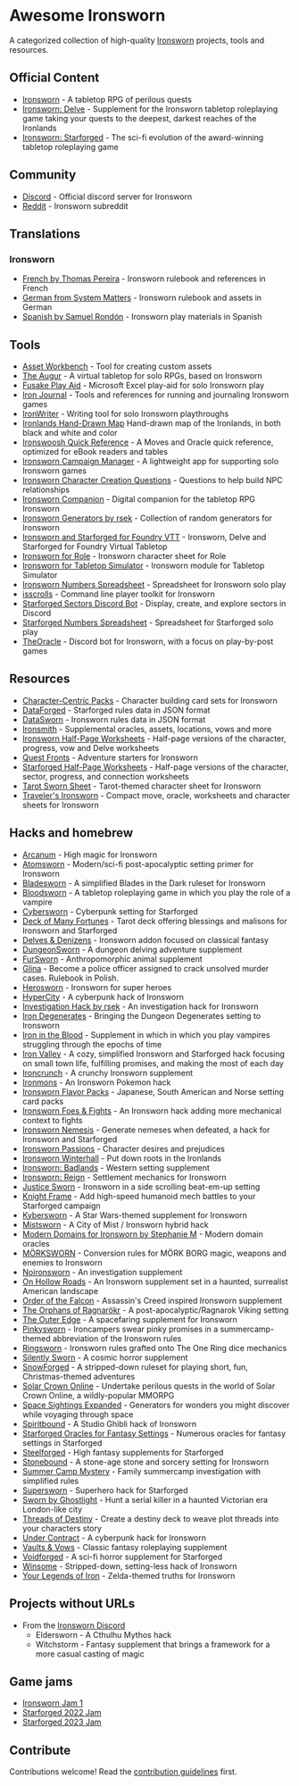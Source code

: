 # Awesome Ironsworn

A categorized collection of high-quality [Ironsworn](https://www.ironswornrpg.com/) projects, tools and resources.

## Official Content

* [Ironsworn](https://www.ironswornrpg.com/) - A tabletop RPG of perilous quests
* [Ironsworn: Delve](https://shawn-tomkin.itch.io/ironsworn-delve) - Supplement for the Ironsworn tabletop roleplaying game taking your quests to the deepest, darkest reaches of the Ironlands
* [Ironsworn: Starforged](https://www.kickstarter.com/projects/shawntomkin/ironsworn-starforged) -  The sci-fi evolution of the award-winning tabletop roleplaying game

## Community

* [Discord](https://discord.gg/8bRuZwK) - Official discord server for Ironsworn
* [Reddit](https://www.reddit.com/r/Ironsworn/) - Ironsworn subreddit

## Translations

### Ironsworn

* [French by Thomas Pereira](http://ironsworn.pbta.fr/) - Ironsworn rulebook and references in French
* [German from System Matters](https://www.system-matters.de/produkt-kategorie/ironsworn/) - Ironsworn rulebook and assets in German 
* [Spanish by Samuel Rondón](https://www.patreon.com/posts/ironsworn-in-34784503) - Ironsworn play materials in Spanish

## Tools

* [Asset Workbench](https://effortlessmountain.github.io/ironsworn-asset-workbench/) - Tool for creating custom assets 
* [The Augur](https://the-augur.itch.io/theaugur) - A virtual tabletop for solo RPGs, based on Ironsworn
* [Fusake Play Aid](https://docs.google.com/document/d/191sfXfcrxars0CXgLNN54eCoQRsuPmyd5Qe-IS5Vlhg/view) - Microsoft Excel play-aid for solo Ironsworn play
* [Iron Journal](https://nboughton.uk/apps/ironsworn-campaign/) - Tools and references for running and journaling Ironsworn games
* [IronWriter](https://github.com/SHiLLySiT/IronWriter/blob/master/readme.md) - Writing tool for solo Ironsworn playthroughs
* [Ironlands Hand-Drawn Map](https://notofthisworld.itch.io/ironlands-map) Hand-drawn map of the Ironlands, in both black and white and color
* [Ironswoosh Quick Reference](https://www.drivethrurpg.com/product/441737/Ironswoosh-An-Ironsworn-Quick-Reference-For-Your-eReader) - A Moves and Oracle quick reference, optimized for eBook readers and tables
* [Ironsworn Campaign Manager](https://nboughton.uk/apps/ironsworn-campaign/) - A lightweight app for supporting solo Ironsworn games
* [Ironsworn Character Creation Questions](https://www.drivethrurpg.com/product/392486/Ironsworn-Character-Creation-Questions) - Questions to help build NPC relationships
* [Ironsworn Companion](https://gcoulby.github.io/IronswornCompanion/) - Digital companion for the tabletop RPG Ironsworn
* [Ironsworn Generators by rsek](https://perchance.org/rsek-ironsworn-generators) - Collection of random generators for Ironsworn
* [Ironsworn and Starforged for Foundry VTT](https://github.com/ben/foundry-ironsworn) - Ironsworn, Delve and Starforged for Foundry Virtual Tabletop
* [Ironsworn for Role](https://app.playrole.com/sheet-templates/bbc0c65a-ironsworn-starforged/save) - Ironsworn character sheet for Role
* [Ironsworn for Tabletop Simulator](https://steamcommunity.com/sharedfiles/filedetails/?id=1545126579) - Ironsworn module for Tabletop Simulator
* [Ironsworn Numbers Spreadsheet](https://www.dropbox.com/s/m16aazqk3t7ashd/Ironsworn%20-%20Public%20iPad%20v%200-7.numbers?dl=0) - Spreadsheet for Ironsworn solo play
* [isscrolls](https://github.com/thexhr/isscrolls) - Command line player toolkit for Ironsworn
* [Starforged Sectors Discord Bot](https://github.com/Ferretsroq/Starforged-Sectors) - Display, create, and explore sectors in Discord
* [Starforged Numbers Spreadsheet](https://www.dropbox.com/s/ge40xrazw0c9ng1/Starforged%20Public%20v2.5.numbers?dl=0) - Spreadsheet for Starforged solo play
* [TheOracle](https://github.com/XenotropicDev/TheOracle) - Discord bot for Ironsworn, with a focus on play-by-post games

## Resources

* [Character-Centric Packs](https://www.drivethrurpg.com/browse/pub/14520/Samuel-Rondn/subcategory/32227_36337/CharacterCentric-Packs-for-the-Ironsworn-System) - Character building card sets for Ironsworn
* [DataForged](https://github.com/rsek/dataforged) - Starforged rules data in JSON format
* [DataSworn](https://github.com/rsek/datasworn) - Ironsworn rules data in JSON format
* [Ironsmith](https://www.drivethrurpg.com/product/351813/Ironsmith) - Supplemental oracles, assets, locations, vows and more
* [Ironsworn Half-Page Worksheets](https://notofthisworld.itch.io/ironsworn-half-page-worksheets) - Half-page versions of the character, progress, vow and Delve worksheets
* [Quest Fronts](https://www.drivethrurpg.com/product/360541/Quest-Fronts--Issue-1) - Adventure starters for Ironsworn
* [Starforged Half-Page Worksheets](https://drive.google.com/file/d/1WYVxnzkRElXK9ho4W3P8oDaycblYEkck/view) - Half-page versions of the character, sector, progress, and connection worksheets
* [Tarot Sworn Sheet](https://assemblyrequisite.itch.io/tarot-sworn-sheet) - Tarot-themed character sheet for Ironsworn
* [Traveler's Ironsworn](https://www.drivethrurpg.com/product/301866/Travelers-Ironsworn-Playkit) - Compact move, oracle, worksheets and character sheets for Ironsworn

## Hacks and homebrew

* [Arcanum](https://www.drivethrurpg.com/product/368750/Arcanum-High-Magic-for-Ironsworn) - High magic for Ironsworn
* [Atomsworn](https://www.drivethrurpg.com/product/285005/Atomsworn-A-Post-Nuclear-Primer-Powered-by-Ironsworn-SRD) - Modern/sci-fi post-apocalyptic setting primer for Ironsworn
* [Bladesworn](https://drive.google.com/file/d/1HUyXWTDGdLddZygFyPt-NHAhUVGobwxJ/view?usp=sharing) - A simplified Blades in the Dark ruleset for Ironsworn
* [Bloodsworn](https://drive.google.com/file/d/104B93Fw6hpN4Cagr6TtyDvsh4VgHk-5F/view) - A tabletop roleplaying game in which you play the role of a vampire
* [Cybersworn](https://the-homebrewster.itch.io/cybersworn) - Cyberpunk setting for Starforged
* [Deck of Many Fortunes](https://www.drivethrurpg.com/product/382532) - Tarot deck offering blessings and malisons for Ironsworn and Starforged
* [Delves & Denizens](https://delves-n-denizens.tumblr.com/) - Ironsworn addon focused on classical fantasy
* [DungeonSworn](https://drive.google.com/drive/folders/1-2HeceIG9VnkPdOVaJKWcHq3zfA78X4l) - A dungeon delving adventure supplement
* [FurSworn](https://notofthisworld.itch.io/fursworn) - Anthropomorphic animal supplement
* [Glina](https://www.drivethrurpg.com/product/400633/Glina--kryminalna-gra-fabularna) - Become a police officer assigned to crack unsolved murder cases. Rulebook in Polish.
* [Herosworn](https://docs.google.com/document/d/1ttFFH8Ul7NlXhWw8vOr39YIx6FHcKuaC_Uueaf6f0B0/view) - Ironsworn for super heroes
* [HyperCity](https://notrueindian.itch.io/hypercity) - A cyberpunk hack of Ironsworn
* [Investigation Hack by rsek](https://drive.google.com/drive/folders/1_tKqEn-iKDFyfzrNYgvVlzZuHOu1pUmc) - An investigation hack for Ironsworn
* [Iron Degenerates](https://drive.google.com/file/d/12iPtYAHlUJ_WMJIDqfTqgA2Sm44ayddV/view) - Bringing the Dungeon Degenerates setting to Ironsworn
* [Iron in the Blood](https://www.drivethrurpg.com/product/309460/Iron-in-the-Blood) - Supplement in which in which you play vampires struggling through the epochs of time
* [Iron Valley](https://mkirin.itch.io/iron-valley) - A cozy, simplified Ironsworn and Starforged hack focusing on small town life, fulfilling promises, and making the most of each day
* [Ironcrunch](https://www.patreon.com/LudicPen/posts?filters%5Btag%5D=Ironcrunch) - A crunchy Ironsworn supplement
* [Ironmons](https://docs.google.com/document/d/1MPLxI_RdVdhqvvvAbjXAt1PnKJ11CMZg4V6NTT7BNx0) - An Ironsworn Pokemon hack
* [Ironsworn Flavor Packs](http://www.playeveryrole.com/?p=592) - Japanese, South American and Norse setting card packs
* [Ironsworn Foes & Fights](https://drive.google.com/drive/folders/1tB_Hyw_b1GEtTV5MRugL-YmNP74NfJUp) - An Ironsworn hack adding more mechanical context to fights
* [Ironsworn Nemesis](https://gceh.itch.io/ironsworn-nemesis) - Generate nemeses when defeated, a hack for Ironsworn and Starforged 
* [Ironsworn Passions](https://docs.google.com/document/d/1ytKHeNLHOIE8JvL3-TUyIu_pDdP2oS69HbwKNxQ4DuA/view) - Character desires and prejudices
* [Ironsworn Winterhall](https://drive.google.com/file/d/160Ki8oVab0yZdlPUwHWROKIe8ILaTzNd/view) - Put down roots in the Ironlands
* [Ironsworn: Badlands](https://kstetson.itch.io/ironsworn-badlands) - Western setting supplement
* [Ironsworn: Reign](https://www.drivethrurpg.com/product/419256/Ironsworn-Reign) - Settlement mechanics for Ironsworn
* [Justice Sworn](https://sandypuggames.itch.io/justice-sworn) -  Ironsworn in a side scrolling beat-em-up setting
* [Knight Frame](https://seraguith.itch.io/knight-frame) - Add high-speed humanoid mech battles to your Starforged campaign
* [Kybersworn](https://drive.google.com/drive/folders/1bnhf7ha5IOuDgiCYl2JOyzyVDum2qPDx) - A Star Wars-themed supplement for Ironsworn
* [Mistsworn](https://docs.google.com/document/d/1dTLl2rLMmJ0MQfs2BOKu_WxEWEJ6gpQQf1jaSyMK-pY) - A City of Mist / Ironsworn hybrid hack
* [Modern Domains for Ironsworn by Stephanie M](https://drive.google.com/file/d/13KBv58Pq836vWLwDOK9qGYcCK8asK-O8/view) - Modern domain oracles
* [MÖRKSWORN](https://chaoclypse.itch.io/morksworn) - Conversion rules for MÖRK BORG magic, weapons and enemies to Ironsworn
* [Noironsworn](https://drive.google.com/file/d/1O9411BV4jsNNWT5FZZ1MFRCK2jDCjAfd/view) - An investigation supplement
* [On Hollow Roads](https://drive.google.com/file/d/1-Ye9rHOTPejGRSjk3SKRHKiLpVOCozDJ/view) - An Ironsworn supplement set in a haunted, surrealist American landscape
* [Order of the Falcon](https://drakonspyre.itch.io/order-of-the-falcon) - Assassin's Creed inspired Ironsworn supplement
* [The Orphans of Ragnarökr](https://www.drivethrurpg.com/product/361512) - A post-apocalyptic/Ragnarok Viking setting
* [The Outer Edge](https://drive.google.com/drive/folders/1oVed10NZgiSniJG2sbXm40-7O59conPU) - A spacefaring supplement for Ironsworn
* [Pinkysworn](https://www.drivethrurpg.com/product/405015/Pinkysworn) - Ironcampers swear pinky promises in a summercamp-themed abbreviation of the Ironsworn rules
* [Ringsworn](https://www.dropbox.com/s/72tq31pxzqc7bx0/Ringsworn.pdf?dl=0) - Ironsworn rules grafted onto The One Ring dice mechanics
* [Silently Sworn](https://silentlysworn.wordpress.com/) - A cosmic horror supplement
* [SnowForged](https://mmcv.itch.io/ironsworn-snowforged) - A stripped-down ruleset for playing short, fun, Christmas-themed adventures
* [Solar Crown Online](https://umbralaeronaut.itch.io/solar-crown-online) - Undertake perilous quests in the world of Solar Crown Online, a wildly-popular MMORPG
* [Space Sightings Expanded](https://www.drivethrurpg.com/product/426718) - Generators for wonders you might discover while voyaging through space
* [Spiritbound](https://mstrocks.itch.io/spiritbound) - A Studio Ghibli hack of Ironsworn
* [Starforged Oracles for Fantasy Settings](https://www.patreon.com/posts/starforged-for-73094405) - Numerous oracles for fantasy settings in Starforged
* [Steelforged](https://drive.google.com/drive/folders/1X7P2R-rD_89fMWR8JiYKDk5lm62UPhfL) - High fantasy supplements for Starforged
* [Stonebound](https://s0randme.itch.io/stonebound) - A stone-age stone and sorcery setting for Ironsworn
* [Summer Camp Mystery](https://www.drivethrurpg.com/product/404832/Summer-Camp-Mystery) - Family summercamp investigation with simplified rules
* [Supersworn](https://drive.google.com/drive/folders/1THcUielU0wvcyZAAwUtqDT-J95XlyQvc) - Superhero hack for Starforged
* [Sworn by Ghostlight](https://yuigaron.itch.io/sworn-by-ghostlight) - Hunt a serial killer in a haunted Victorian era London-like city
* [Threads of Destiny](https://wraithdrof.itch.io/threads-of-destiny) - Create a destiny deck to weave plot threads into your characters story
* [Under Contract](https://docs.google.com/document/d/1K1Cr1F1MABw8h-Hm-YL7DH4V9VLmq2Ezn9PEcOsuw-o) - A cyberpunk hack for Ironsworn
* [Vaults & Vows](https://ludicpen.itch.io/vaults-and-vows) - Classic fantasy roleplaying supplement
* [Voidforged](https://kerys.itch.io/voidforged) - A sci-fi horror supplement for Starforged
* [Winsome](https://elstiko.itch.io/winsome) - Stripped-down, setting-less hack of Ironsworn
* [Your Legends of Iron](https://anarisis.itch.io/patreon-papers-021) - Zelda-themed truths for Ironsworn

## Projects without URLs

* From the [Ironsworn Discord](https://discord.gg/8bRuZwK)
  * Eldersworn - A Cthulhu Mythos hack
  * Witchstorm - Fantasy supplement that brings a framework for a more casual casting of magic

## Game jams

* [Ironsworn Jam 1](https://itch.io/jam/ironsworn-jam-1/entries)
* [Starforged 2022 Jam](https://itch.io/jam/starforged-2022-jam/entries) 
* [Starforged 2023 Jam](https://itch.io/jam/starforged-2023-jam/entries)

## Contribute

Contributions welcome! Read the [contribution guidelines](https://github.com/Billiam/awesome-ironsworn/blob/main/contributing.md) first.
